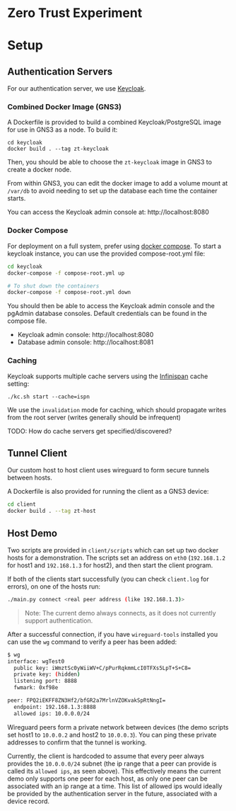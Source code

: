 # Zero Trust Experiment

# Setup

## Authentication Servers
For our authentication server, we use [Keycloak](https://keycloak.org). 

### Combined Docker Image (GNS3)
A Dockerfile is provided to build a combined Keycloak/PostgreSQL image for use 
in GNS3 as a node. To build it:

```
cd keycloak
docker build . --tag zt-keycloak
```

Then, you should be able to choose the `zt-keycloak` image in GNS3 to create a 
docker node.

From within GNS3, you can edit the docker image to add
a volume mount at `/var/db` to avoid needing to set up
the database each time the container starts.

You can access the Keycloak admin console at: http://localhost:8080

### Docker Compose
For deployment on a full system, prefer using [docker compose](https://docs.docker.com/compose/install/).
To start a keycloak instance, you can use the provided compose-root.yml
file:

```bash
cd keycloak
docker-compose -f compose-root.yml up 

# To shut down the containers
docker-compose -f compose-root.yml down
```

You should then be able to access the Keycloak admin console and the
pgAdmin database consoles. Default credentials can be found in the compose file.

- Keycloak admin console: http://localhost:8080
- Database admin console: http://localhost:8081

### Caching

Keycloak supports multiple cache servers using the [Infinispan](https://infinispan.org/docs/stable/titles/configuring/configuring.html) 
cache setting:

```
./kc.sh start --cache=ispn
```

We use the `invalidation` mode for caching, which should propagate writes from
the root server (writes generally should be infrequent)

TODO: How do cache servers get specified/discovered?

## Tunnel Client
Our custom host to host client uses wireguard to form secure tunnels between hosts.

A Dockerfile is also provided for running the client as a GNS3 device:

```bash
cd client
docker build . --tag zt-host
```

## Host Demo
Two scripts are provided in `client/scripts` which can set up 
two docker hosts for a demonstration. The scripts set an
address on `eth0` (`192.168.1.2` for host1 and `192.168.1.3` for host2), and then start the client program.

If both of the clients start successfully (you can check `client.log` for errors), on one of the hosts run:

```bash
./main.py connect <real peer address (like 192.168.1.3)>
```

> Note: The current demo always connects, as it does not currently support authentication.

After a successful connection, if you have `wireguard-tools` installed you can use the `wg` command to verify a peer has been added:

```bash
$ wg
interface: wgTest0
  public key: iWmztSc0yWiiWV+C/pPurRqkmmLcI0TFXs5LpT+S+C8=
  private key: (hidden)
  listening port: 8888
  fwmark: 0xf98e

peer: FPQ2iEKFF8ZN3Hf2/bfGR2a7MrlnVZOKvakSpRtNngI=
  endpoint: 192.168.1.3:8888
  allowed ips: 10.0.0.0/24
```

Wireguard peers form a private network between devices (the demo scripts set host1 to `10.0.0.2` and host2 to `10.0.0.3`). You can ping these private addresses to confirm that the tunnel is working. 

Currently, the client is hardcoded to assume that every peer always provides the `10.0.0.0/24` subnet (the ip range that a peer can provide is called its `allowed ips`, as seen above). This effectively means the current demo only supports one peer for each host, as only one peer can be associated with an ip range at a time. This list of allowed ips would ideally be provided by the authentication server in the future, associated with a device record.